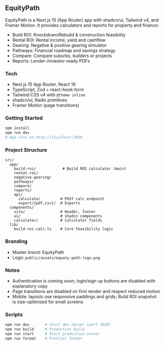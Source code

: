 ## EquityPath

EquityPath is a Next.js 15 (App Router) app with shadcn/ui, Tailwind v4, and Framer Motion. It provides calculators and reports for property and finance:

- Build ROI: Knockdown/Rebuild & construction feasibility
- Rental ROI: Rental income, yield and cashflow
- Gearing: Negative & positive gearing simulator
- Pathways: Financial roadmap and savings strategy
- Compare: Compare suburbs, builders or projects
- Reports: Lender-/investor-ready PDFs

### Tech

- Next.js 15 App Router, React 19
- TypeScript, Zod + react-hook-form
- Tailwind CSS v4 with `@theme inline`
- shadcn/ui, Radix primitives
- Framer Motion (page transitions)

### Getting Started

```bash
npm install
npm run dev
# App runs on http://localhost:3030
```

### Project Structure

```
src/
  app/
    build-roi/            # Build ROI calculator (main)
    rental-roi/
    negative-gearing/
    pathways/
    compare/
    reports/
    api/
      calculate/         # POST calc endpoint
      export/{pdf,csv}/  # Exports
  components/
    site/                # Header, footer
    ui/                  # shadcn components
    calculator/          # Calculator fields
  lib/
    build-roi-calc.ts    # Core feasibility logic
```

### Branding

- Master brand: EquityPath
- Logo: `public/assets/equaty-path-logo.png`

### Notes

- Authentication is coming soon; login/sign up buttons are disabled with explanatory copy
- Page transitions are disabled on first render and respect reduced motion
- Mobile: layouts use responsive paddings and grids; Build ROI snapshot is size-optimized for small screens

### Scripts

```bash
npm run dev       # Start dev server (port 3030)
npm run build     # Production build
npm run start     # Start production server
npm run format    # Prettier format
```
